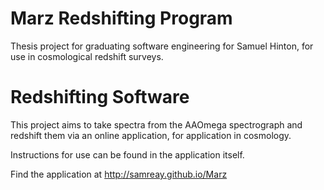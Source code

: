# Marz Redshifting Program

Thesis project for graduating software engineering for Samuel Hinton, for use in cosmological redshift surveys.

# Redshifting Software

This project aims to take spectra from the AAOmega spectrograph and redshift them via an online application, for application in cosmology.

Instructions for use can be found in the application itself.

Find the application at http://samreay.github.io/Marz
